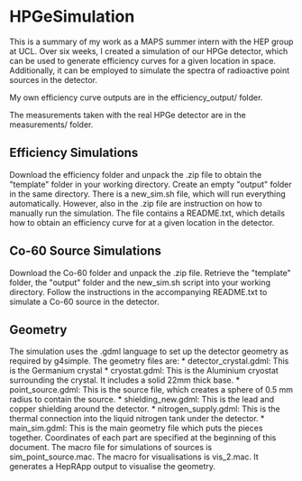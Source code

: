 # HPGeSimulation
This is a summary of my work as a MAPS summer intern with the HEP group at UCL. Over six weeks, I created a simulation of our HPGe detector, which can be used to generate efficiency curves for a given location in space. Additionally, it can be employed to simulate the spectra of radioactive point sources in the detector.

My own efficiency curve outputs are in the efficiency_output/ folder.

The measurements taken with the real HPGe detector are in the measurements/ folder.

## Efficiency Simulations
  Download the efficiency folder and unpack the .zip file to obtain the "template" folder in your working directory. Create an empty "output" folder in the same directory. There is a new_sim.sh file, which will run everything automatically. However, also in the .zip file are instruction on how to manually run the simulation. 
  The file contains a README.txt, which details how to obtain an efficiency curve for at a given location in the detector.

## Co-60 Source Simulations
  Download the Co-60 folder and unpack the .zip file. Retrieve the "template" folder, the "output" folder and the new_sim.sh script into your working directory.
  Follow the instructions in the accompanying README.txt to simulate a Co-60 source in the detector.

## Geometry
  The simulation uses the .gdml language to set up the detector geometry as required by g4simple. The geometry files are:
    * detector_crystal.gdml: This is the Germanium crystal
    * cryostat.gdml: This is the Aluminium cryostat surrounding the crystal. It includes a solid 22mm thick base.
    * point_source.gdml: This is the source file, which creates a sphere of 0.5 mm radius to contain the source.
    * shielding_new.gdml: This is the lead and copper shielding around the detector.
    * nitrogen_supply.gdml: This is the thermal connection into the liquid nitrogen tank under the detector.
    * main_sim.gdml: This is the main geometry file which puts the pieces together. Coordinates of each part are specified at the beginning of this document.
  The macro file for simulations of sources is sim_point_source.mac. The macro for visualisations is vis_2.mac. It generates a HepRApp output to visualise the geometry.
